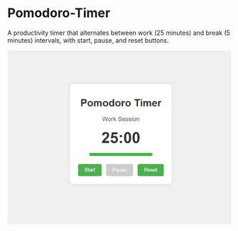 # **Pomodoro-Timer**
A productivity timer that alternates between work (25 minutes) and break (5 minutes) intervals, with start, pause, and reset buttons.

![Screenshot](Screenshot.png)
